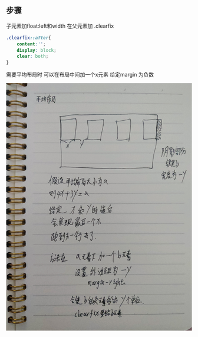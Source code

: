 ## 步骤
子元素加float:left和width
在父元素加 .clearfix
```css
.clearfix::after{
    content:'';
    display: block;
    clear: both;
}
```

需要平均布局时  可以在布局中间加一个x元素 给定margin 为负数

![平均布局](img/平均布局时.jpg)








